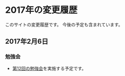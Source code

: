 # 2017年の変更履歴
このサイトの変更履歴です。
今後の予定も含まれています。


## 2017年2月6日
### 勉強会
- [第12回の勉強会](2017/02/2017-02-06.md)を実施する予定です。
